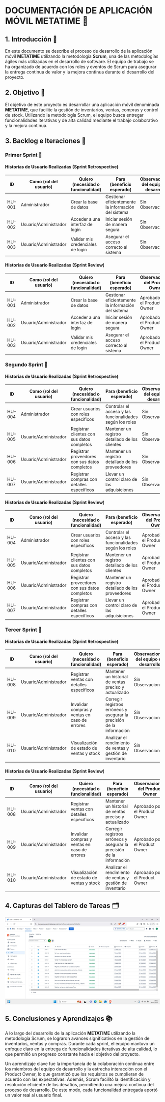 # DOCUMENTACIÓN DE APLICACIÓN MÓVIL METATIME 📱

## 1. Introducción 📜

En este documento se describe el proceso de desarrollo de la aplicación móvil **METATIME** utilizando la metodología **Scrum**, una de las metodologías ágiles más utilizadas en el desarrollo de software. El equipo de trabajo se ha organizado de acuerdo con los roles y eventos de Scrum para asegurar la entrega continua de valor y la mejora continua durante el desarrollo del proyecto.

## 2. Objetivo 🎯

El objetivo de este proyecto es desarrollar una aplicación móvil denominada **METATIME**, que facilite la gestión de inventarios, ventas, compras y control de stock. Utilizando la metodología Scrum, el equipo busca entregar funcionalidades iterativas y de alta calidad mediante el trabajo colaborativo y la mejora continua.

## 3. Backlog e Iteraciones 🔄

### Primer Sprint 🚀

#### Historias de Usuario Realizadas (Sprint Retrospective)

| ID     | Como (rol del usuario)      | Quiero (necesidad o funcionalidad)                          | Para (beneficio esperado)                               | Observaciones del equipo de desarrollo |
|--------|-----------------------------|------------------------------------------------------------|---------------------------------------------------------|----------------------------------------|
| HU-001 | Administrador               | Crear la base de datos                                     | Gestionar eficientemente la información del sistema     | Sin Observaciones                      |
| HU-002 | Usuario/Administrador       | Acceder a una interfaz de login                            | Iniciar sesión de manera segura                         | Sin Observaciones                      |
| HU-003 | Usuario/Administrador       | Validar mis credenciales de login                          | Asegurar el acceso correcto al sistema                   | Sin Observaciones                      |

#### Historias de Usuario Realizadas (Sprint Review)

| ID     | Como (rol del usuario)      | Quiero (necesidad o funcionalidad)                          | Para (beneficio esperado)                               | Observaciones del Product Owner        |
|--------|-----------------------------|------------------------------------------------------------|---------------------------------------------------------|----------------------------------------|
| HU-001 | Administrador               | Crear la base de datos                                     | Gestionar eficientemente la información del sistema     | Aprobado por el Product Owner         |
| HU-002 | Usuario/Administrador       | Acceder a una interfaz de login                            | Iniciar sesión de manera segura                         | Aprobado por el Product Owner         |
| HU-003 | Usuario/Administrador       | Validar mis credenciales de login                          | Asegurar el acceso correcto al sistema                   | Aprobado por el Product Owner         |

### Segundo Sprint 🚀

#### Historias de Usuario Realizadas (Sprint Retrospective)

| ID     | Como (rol del usuario)      | Quiero (necesidad o funcionalidad)                          | Para (beneficio esperado)                               | Observaciones del equipo de desarrollo |
|--------|-----------------------------|------------------------------------------------------------|---------------------------------------------------------|----------------------------------------|
| HU-004 | Administrador               | Crear usuarios con roles específicos                        | Controlar el acceso y las funcionalidades según los roles| Sin Observaciones                      |
| HU-005 | Usuario/Administrador       | Registrar clientes con sus datos completos                  | Mantener un registro detallado de los clientes           | Sin Observaciones                      |
| HU-006 | Usuario/Administrador       | Registrar proveedores con sus datos completos               | Mantener un registro detallado de los proveedores        | Sin Observaciones                      |
| HU-007 | Usuario/Administrador       | Registrar compras con detalles específicos                  | Llevar un control claro de las adquisiciones            | Sin Observaciones                      |

#### Historias de Usuario Realizadas (Sprint Review)

| ID     | Como (rol del usuario)      | Quiero (necesidad o funcionalidad)                          | Para (beneficio esperado)                               | Observaciones del Product Owner        |
|--------|-----------------------------|------------------------------------------------------------|---------------------------------------------------------|----------------------------------------|
| HU-004 | Administrador               | Crear usuarios con roles específicos                        | Controlar el acceso y las funcionalidades según los roles| Aprobado por el Product Owner         |
| HU-005 | Usuario/Administrador       | Registrar clientes con sus datos completos                  | Mantener un registro detallado de los clientes           | Aprobado por el Product Owner         |
| HU-006 | Usuario/Administrador       | Registrar proveedores con sus datos completos               | Mantener un registro detallado de los proveedores        | Aprobado por el Product Owner         |
| HU-007 | Usuario/Administrador       | Registrar compras con detalles específicos                  | Llevar un control claro de las adquisiciones            | Aprobado por el Product Owner         |

### Tercer Sprint 🚀

#### Historias de Usuario Realizadas (Sprint Retrospective)

| ID     | Como (rol del usuario)      | Quiero (necesidad o funcionalidad)                          | Para (beneficio esperado)                               | Observaciones del equipo de desarrollo |
|--------|-----------------------------|------------------------------------------------------------|---------------------------------------------------------|----------------------------------------|
| HU-008 | Usuario/Administrador       | Registrar ventas con detalles específicos                   | Mantener un historial de ventas preciso y actualizado    | Sin Observaciones                      |
| HU-009 | Usuario/Administrador       | Invalidar compras y ventas en caso de errores               | Corregir registros erróneos y asegurar la precisión de la información | Sin Observaciones                      |
| HU-010 | Usuario/Administrador       | Visualización de estado de ventas y stock                   | Analizar el rendimiento de ventas y gestión de inventario | Sin Observaciones                      |

#### Historias de Usuario Realizadas (Sprint Review)

| ID     | Como (rol del usuario)      | Quiero (necesidad o funcionalidad)                          | Para (beneficio esperado)                               | Observaciones del Product Owner        |
|--------|-----------------------------|------------------------------------------------------------|---------------------------------------------------------|----------------------------------------|
| HU-008 | Usuario/Administrador       | Registrar ventas con detalles específicos                   | Mantener un historial de ventas preciso y actualizado    | Aprobado por el Product Owner         |
| HU-009 | Usuario/Administrador       | Invalidar compras y ventas en caso de errores               | Corregir registros erróneos y asegurar la precisión de la información | Aprobado por el Product Owner         |
| HU-010 | Usuario/Administrador       | Visualización de estado de ventas y stock                   | Analizar el rendimiento de ventas y gestión de inventario | Aprobado por el Product Owner         |

## 4. Capturas del Tablero de Tareas 🗂️

<img src="imagenes/Tablero.jpeg">  

## 5. Conclusiones y Aprendizajes 📚

A lo largo del desarrollo de la aplicación **METATIME** utilizando la metodología Scrum, se lograron avances significativos en la gestión de inventarios, ventas y compras. Durante cada sprint, el equipo mantuvo un enfoque claro en la entrega de funcionalidades iterativas de alta calidad, lo que permitió un progreso constante hacia el objetivo del proyecto.

Un aprendizaje clave fue la importancia de la colaboración continua entre los miembros del equipo de desarrollo y la estrecha interacción con el Product Owner, lo que garantizó que los requisitos se cumplieran de acuerdo con las expectativas. Además, Scrum facilitó la identificación y resolución eficiente de los desafíos, permitiendo una mejora continua del proceso de desarrollo. De este modo, cada funcionalidad entregada aportó un valor real al usuario final.
